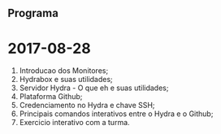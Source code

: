 ## Programa

# 2017-08-28

1. Introducao dos Monitores;
2. Hydrabox e suas utilidades;
3. Servidor Hydra - O que eh e suas utilidades;
4. Plataforma Github;
5. Credenciamento no Hydra e chave SSH;
6. Principais comandos interativos entre o Hydra e o Github;
7. Exercicio interativo com a turma.
